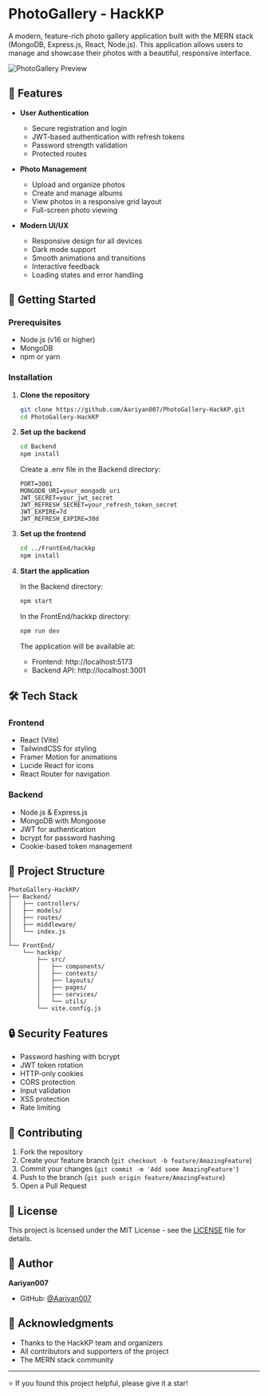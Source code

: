 # PhotoGallery - HackKP

A modern, feature-rich photo gallery application built with the MERN stack (MongoDB, Express.js, React, Node.js). This application allows users to manage and showcase their photos with a beautiful, responsive interface.

![PhotoGallery Preview](screenshots/preview.png) <!-- You can add screenshots later -->

## 🌟 Features

- **User Authentication**
  - Secure registration and login
  - JWT-based authentication with refresh tokens
  - Password strength validation
  - Protected routes

- **Photo Management**
  - Upload and organize photos
  - Create and manage albums
  - View photos in a responsive grid layout
  - Full-screen photo viewing

- **Modern UI/UX**
  - Responsive design for all devices
  - Dark mode support
  - Smooth animations and transitions
  - Interactive feedback
  - Loading states and error handling

## 🚀 Getting Started

### Prerequisites

- Node.js (v16 or higher)
- MongoDB
- npm or yarn

### Installation

1. **Clone the repository**
   ```bash
   git clone https://github.com/Aariyan007/PhotoGallery-HackKP.git
   cd PhotoGallery-HackKP
   ```

2. **Set up the backend**
   ```bash
   cd Backend
   npm install
   ```

   Create a .env file in the Backend directory:
   ```env
   PORT=3001
   MONGODB_URI=your_mongodb_uri
   JWT_SECRET=your_jwt_secret
   JWT_REFRESH_SECRET=your_refresh_token_secret
   JWT_EXPIRE=7d
   JWT_REFRESH_EXPIRE=30d
   ```

3. **Set up the frontend**
   ```bash
   cd ../FrontEnd/hackkp
   npm install
   ```

4. **Start the application**

   In the Backend directory:
   ```bash
   npm start
   ```

   In the FrontEnd/hackkp directory:
   ```bash
   npm run dev
   ```

   The application will be available at:
   - Frontend: http://localhost:5173
   - Backend API: http://localhost:3001

## 🛠️ Tech Stack

### Frontend
- React (Vite)
- TailwindCSS for styling
- Framer Motion for animations
- Lucide React for icons
- React Router for navigation

### Backend
- Node.js & Express.js
- MongoDB with Mongoose
- JWT for authentication
- bcrypt for password hashing
- Cookie-based token management

## 📁 Project Structure

```
PhotoGallery-HackKP/
├── Backend/
│   ├── controllers/
│   ├── models/
│   ├── routes/
│   ├── middleware/
│   └── index.js
│
└── FrontEnd/
    └── hackkp/
        ├── src/
        │   ├── components/
        │   ├── contexts/
        │   ├── layouts/
        │   ├── pages/
        │   ├── services/
        │   └── utils/
        └── vite.config.js
```

## 🔒 Security Features

- Password hashing with bcrypt
- JWT token rotation
- HTTP-only cookies
- CORS protection
- Input validation
- XSS protection
- Rate limiting

## 🤝 Contributing

1. Fork the repository
2. Create your feature branch (`git checkout -b feature/AmazingFeature`)
3. Commit your changes (`git commit -m 'Add some AmazingFeature'`)
4. Push to the branch (`git push origin feature/AmazingFeature`)
5. Open a Pull Request

## 📝 License

This project is licensed under the MIT License - see the [LICENSE](LICENSE) file for details.

## 👤 Author

**Aariyan007**
- GitHub: [@Aariyan007](https://github.com/Aariyan007)

## 🙏 Acknowledgments

- Thanks to the HackKP team and organizers
- All contributors and supporters of the project
- The MERN stack community

---

⭐️ If you found this project helpful, please give it a star!